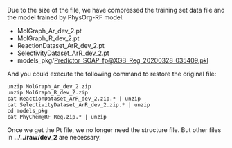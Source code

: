 Due to the size of the file, we have compressed the training set data file and the model trained by PhysOrg-RF model:   
  - MolGraph_Ar_dev_2.pt  
  - MolGraph_R_dev_2.pt  
  - ReactionDataset_ArR_dev_2.pt   
  - SelectivityDataset_ArR_dev_2.pt
  - models_pkg/Predictor_SOAP_fp@XGB_Reg_20200328_035409.pkl

And you could execute the following command to restore the original file:  
         
    unzip MolGraph_Ar_dev_2.zip    
    unzip MolGraph_R_dev_2.zip    
    cat ReactionDataset_ArR_dev_2.zip.* | unzip      
    cat SelectivityDataset_ArR_dev_2.zip.* | unzip      
    cd models_pkg    
    cat PhyChem@RF_Reg.zip.* | unzip     

Once we get the Pt file, we no longer need the structure file. But other files in **../../raw/dev_2** are necessary.
